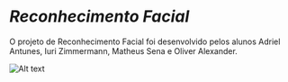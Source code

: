 # ***Reconhecimento Facial***

O projeto de Reconhecimento Facial foi desenvolvido pelos alunos Adriel Antunes, Iuri Zimmermann, Matheus Sena e Oliver Alexander. 

![Alt text](![image](https://user-images.githubusercontent.com/78235795/118344639-9c7f8980-b505-11eb-820a-85366f45764e.png))
